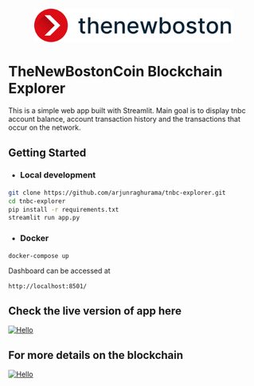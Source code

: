 <p align="center">
  <img alt="thenewboston logo" src="./tnb.png" width="400">
</p>

# TheNewBostonCoin Blockchain Explorer
This is a simple web app built with Streamlit. Main goal is to display tnbc account balance, account transaction history and the transactions that occur on the network.

## Getting Started
* ### Local development
```bash
git clone https://github.com/arjunraghurama/tnbc-explorer.git
cd tnbc-explorer
pip install -r requirements.txt
streamlit run app.py
```
* ### Docker
```bash
docker-compose up 
```
Dashboard can be accessed at 
```URL
http://localhost:8501/
```

## Check the live version of app here
[![Hello](https://img.shields.io/badge/TNBC%20Explorer-Let's%20Explore-green?style=for-the-badge&logo=appveyor)](https://tnbc-explorer.herokuapp.com/)

  
## For more details on the blockchain

[![Hello](https://img.shields.io/badge/thenewboston-blockchin-blue?style=for-the-badge&logo=appveyor)](https://github.com/thenewboston-developers)






